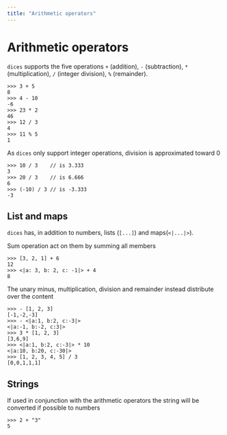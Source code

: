 ```yaml
---
title: "Arithmetic operators"
---
```

# Arithmetic operators

`dices` supports the five operations `+` (addition), `-` (subtraction), `*` (multiplication), `/` (integer division), `%` (remainder). 
```dices
>>> 3 + 5
8
>>> 4 - 10
-6
>>> 23 * 2
46
>>> 12 / 3
4
>>> 11 % 5
1
```
As `dices` only support integer operations, division is approximated toward 0
```dices
>>> 10 / 3    // is 3.333
3
>>> 20 / 3    // is 6.666
6
>>> (-10) / 3 // is -3.333
-3
```

## List and maps
`dices` has, in addition to numbers, lists (`[...]`) and maps(`<|...|>`).

Sum operation act on them by summing all members
```dices
>>> [3, 2, 1] + 6
12
>>> <|a: 3, b: 2, c: -1|> + 4
8
```

The unary minus, multiplication, division and remainder instead distribute over the content
```dices
>>> - [1, 2, 3]
[-1,-2,-3]
>>> - <|a:1, b:2, c:-3|>
<|a:-1, b:-2, c:3|>
>>> 3 * [1, 2, 3]
[3,6,9]
>>> <|a:1, b:2, c:-3|> * 10
<|a:10, b:20, c:-30|>
>>> [1, 2, 3, 4, 5] / 3
[0,0,1,1,1]
```

## Strings

If used in conjunction with the arithmetic operators the string will be converted if possible to numbers
```dices
>>> 2 + "3"
5
```